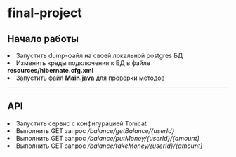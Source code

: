 <h1>final-project</h1>
<h2>Начало работы</h2>
<li>Запустить dump-файл на своей локальной postgres БД</li>
<li>Изменить креды подключения к БД в файле <b>resources/hibernate.cfg.xml</b></li>
<li>Запустить файл <b>Main.java</b> для проверки методов</li>
<hr>
<h2>API</h2>
<li>Запустить сервис с конфигурацией Tomcat</li>
<li>Выполнить GET запрос <i>/balance/getBalance/{userId}</i></li>
<li>Выполнить GET запрос <i>/balance/putMoney/{userId}/{amount}</i></li>
<li>Выполнить GET запрос <i>/balance/takeMoney/{userId}/{amount}</i></li>